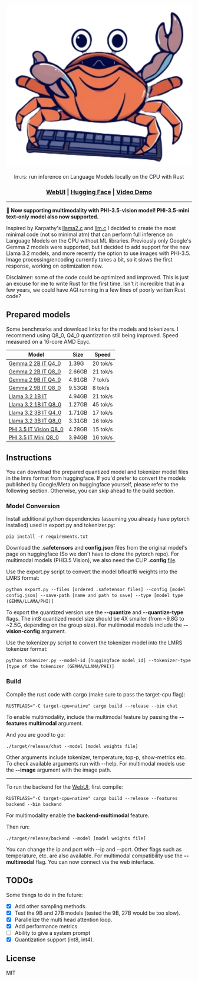 <div align="center">

<picture>
    <img alt="lmrs logo" src="repo_cover.svg">
</picture>

lm.rs: run inference on Language Models locally on the CPU with Rust

<h3>

[WebUI](https://github.com/samuel-vitorino/lm.rs-webui) | [Hugging Face](https://huggingface.co/collections/samuel-vitorino/lmrs-66c7da8a50ce52b61bee70b7) | [Video Demo](https://www.youtube.com/watch?v=FAIN5Jxc0nE) 

</h3>

</div>

---

**🌃 Now supporting multimodality with PHI-3.5-vision model! PHI-3.5-mini text-only model also now supported.**

Inspired by Karpathy's [llama2.c](https://github.com/karpathy/llama2.c) and [llm.c](https://github.com/karpathy/llm.c) I decided to create the most minimal code (not so minimal atm) that can perform full inference on Language Models on the CPU without ML libraries. Previously only Google's Gemma 2 models were supported, but I decided to add support for the new Llama 3.2 models, and more recently the option to use images with PHI-3.5. Image processing/encoding currently takes a bit, so it slows the first response, working on optimization now.

Disclaimer: some of the code could be optimized and improved. This is just an excuse for me to write Rust for the first time. Isn't it incredible that in a few years, we could have AGI running in a few lines of poorly written Rust code?

## Prepared models

Some benchmarks and download links for the models and tokenizers. I recommend using Q8_0, Q4_0 quantization still being improved. Speed measured on a 16-core AMD Epyc.

|        Model       | Size | Speed |
| ------------------ | ------------- | ------------- |
| [Gemma 2 2B IT Q4_0](https://huggingface.co/samuel-vitorino/gemma2-2b-it-q4_0-LMRS) | 1.39G          | 20 tok/s |
| [Gemma 2 2B IT Q8_0](https://huggingface.co/samuel-vitorino/gemma2-2b-it-q8_0-LMRS) | 2.66GB  | 21 tok/s |
| [Gemma 2 9B IT Q4_0](https://huggingface.co/samuel-vitorino/gemma2-9b-it-q4_0-LMRS) | 4.91GB  | 7 tok/s  | 
| [Gemma 2 9B IT Q8_0](https://huggingface.co/samuel-vitorino/gemma2-9b-it-q8_0-LMRS) | 9.53GB | 8 tok/s  |
| [Llama 3.2 1B IT](https://huggingface.co/samuel-vitorino/Llama-3.2-1B-Instruct-LMRS) | 4.94GB  | 21 tok/s  | 
| [Llama 3.2 1B IT Q8_0](https://huggingface.co/samuel-vitorino/Llama-3.2-1B-Instruct-Q8_0-LMRS) | 1.27GB | 45 tok/s  |
| [Llama 3.2 3B IT Q4_0](https://huggingface.co/samuel-vitorino/Llama-3.2-3B-Instruct-Q4_0-LMRS) | 1.71GB  | 17 tok/s  | 
| [Llama 3.2 3B IT Q8_0](https://huggingface.co/samuel-vitorino/Llama-3.2-3B-Instruct-Q8_0-LMRS) | 3.31GB | 16 tok/s  |
| [PHI 3.5 IT Vision Q8_0](https://huggingface.co/samuel-vitorino/Phi-3.5-vision-instruct-q8_0-LMRS) | 4.28GB | 15 tok/s  |
| [PHI 3.5 IT Mini Q8_0](https://huggingface.co/samuel-vitorino/Phi-3.5-mini-instruct-q8_0-LMRS) | 3.94GB | 16 tok/s  |

## Instructions

You can download the prepared quantized model and tokenizer model files in the lmrs format from huggingface. If you'd prefer to convert the models published by Google/Meta on huggingface yourself, please refer to the following section. Otherwise, you can skip ahead to the build section.

### Model Conversion

Install additional python dependencies (assuming you already have pytorch installed) used in export.py and tokenizer.py:

```properties
pip install -r requirements.txt
```

Download the **.safetensors** and **config.json** files from the original model's page on huggingface (So we don't have to clone the pytorch repo). For multimodal models (PHI3.5 Vision), we also need the CLIP **.config** [file](https://huggingface.co/openai/clip-vit-large-patch14-336/blob/main/config.json).

Use the export.py script to convert the model bfloat16 weights into the LMRS format:

```properties
python export.py --files [ordered .safetensor files] --config [model config.json] --save-path [name and path to save] --type [model type (GEMMA/LLAMA/PHI)]
```

To export the quantized version use the **--quantize** and **--quantize-type** flags. The int8 quantized model size should be 4X smaller (from ~9.8G to ~2.5G, depending on the group size). For multimodal models include the **--vision-config** argument.

Use the tokenizer.py script to convert the tokenizer model into the LMRS tokenizer format:

```properties
python tokenizer.py --model-id [huggingface model_id] --tokenizer-type [type of the tokenizer (GEMMA/LLAMA/PHI)]
```

### Build

Compile the rust code with cargo (make sure to pass the target-cpu flag):

```properties
RUSTFLAGS="-C target-cpu=native" cargo build --release --bin chat
```

To enable multimodality, include the multimodal feature by passing the **--features multimodal** argument.

And you are good to go:

```properties
./target/release/chat --model [model weights file]
```

Other arguments include tokenizer, temperature, top-p, show-metrics etc. To check available arguments run with --help. For multimodal models use the **--image** argument with the image path.

---

To run the backend for the [WebUI](https://github.com/samuel-vitorino/lm.rs-webui), first compile:

```properties
RUSTFLAGS="-C target-cpu=native" cargo build --release --features backend --bin backend
```

For multimodality enable the **backend-multimodal** feature.

Then run:

```properties
./target/release/backend --model [model weights file]
```

You can change the ip and port with --ip and --port. Other flags such as temperature, etc. are also available. For multimodal compatibility use the **--multimodal** flag. You can now connect via the web interface.

## TODOs

Some things to do in the future:

- [X] Add other sampling methods.
- [X] Test the 9B and 27B models (tested the 9B, 27B would be too slow).
- [X] Parallelize the multi head attention loop.
- [X] Add performance metrics.
- [ ] Ability to give a system prompt
- [X] Quantization support (int8, int4).

## License

MIT





